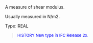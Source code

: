 ﻿A measure of shear modulus.

Usually measured in N/m2.

Type: REAL

> <font size="-1" color="#0000FF">HISTORY New type in IFC Release 2x.
</font>
